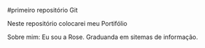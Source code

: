 #primeiro repositório Git

Neste repositório colocarei meu Portifólio

Sobre mim:
	Eu sou a Rose.
	Graduanda em sitemas de informação.